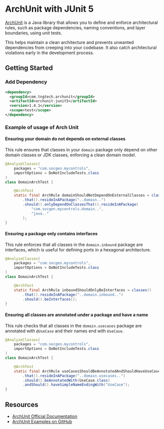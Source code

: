 # ArchUnit with JUnit 5

[ArchUnit](https://www.archunit.org/) is a Java library that allows you to define and enforce architectural rules, such as package dependencies, naming conventions, and layer boundaries, using unit tests.

This helps maintain a clean architecture and prevents unwanted dependencies from creeping into your codebase. It also catch architectural violations early in the development process.

## Getting Started

### Add Dependency

```xml
<dependency>
  <groupId>com.tngtech.archunit</groupId>
  <artifactId>archunit-junit5</artifactId>
  <version>1.4.1</version>
  <scope>test</scope>
</dependency>
```

### Example of usage of Arch Unit

#### Ensuring your domain do not depends on external classes

This rule ensures that classes in your `domain` package only depend on other domain classes or JDK classes, enforcing a clean domain model.

```java
@AnalyzeClasses(
    packages = "com.socgen.mycontrols",
    importOptions = DoNotIncludeTests.class
)
class DomainArchTest {

    @ArchTest
    static final ArchRule domainShouldNotDependOnExternalClasses = classes()
        .that().resideInAPackage("..domain..")
        .should().onlyDependOnClassesThat().resideInAPackage(
            "com.socgen.mycontrols.domain..",
            "java.."
        );
}
```

#### Ensuring a package only contains interfaces

This rule enforces that all classes in the `domain.inbound` package are interfaces, which is useful for defining ports in a hexagonal architecture.

```java
@AnalyzeClasses(
    packages = "com.socgen.mycontrols",
    importOptions = DoNotIncludeTests.class
)
class DomainArchTest {

    @ArchTest
    static final ArchRule inboundShouldOnlyBeInterfaces = classes()
        .that().resideInAPackage("..domain.inbound..")
        .should().beInterfaces();
}
```

#### Ensuring all classes are annotated under a package and have a name

This rule checks that all classes in the `domain.usecases` package are annotated with `@UseCase` and their names end with `UseCase`.

```java
@AnalyzeClasses(
    packages = "com.socgen.mycontrols",
    importOptions = DoNotIncludeTests.class
)
class DomainArchTest {

    @ArchTest
    static final ArchRule useCasesShouldBeAnnotatedAndShouldHaveUseCaseAtTheEndAsName = classes()
        .that().resideInAPackage("..domain.usecases..")
        .should().beAnnotatedWith(UseCase.class)
        .andShould().haveSimpleNameEndingWith("UseCase");
}
```

## Resources

- [ArchUnit Official Documentation](https://www.archunit.org/userguide/html/000_Index.html)
- [ArchUnit Examples on GitHub](https://github.com/TNG/ArchUnit-Examples)
